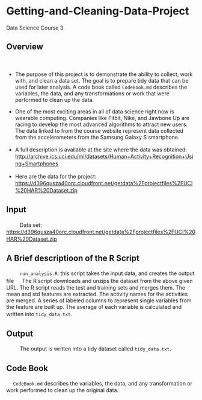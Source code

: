 # Getting-and-Cleaning-Data-Project
Data Science Course 3

## Overview
　
- The purpose of this project is to demonstrate the ability to collect, work
with, and clean a data set. The goal is to prepare tidy data that can be used
for later analysis.  A code book called `CodeBook.md` describes the variables,
the data, and any transformations or work that were performed to clean up the
data. 

- One of the most exciting areas in all of data science right now is wearable
computing. Companies like Fitbit, Nike, and Jawbone Up are racing to develop 
the most advanced algorithms to attract new users. The data linked to from the
course website represent data collected from the accelerometers from the 
Samsung Galaxy S smartphone. 

- A full description is available at the site where the data was obtained:
　
http://archive.ics.uci.edu/ml/datasets/Human+Activity+Recognition+Using+Smartphones
　

- Here are the data for the project:
　
https://d396qusza40orc.cloudfront.net/getdata%2Fprojectfiles%2FUCI%20HAR%20Dataset.zip
　
　
## Input
　
　
Data set: https://d396qusza40orc.cloudfront.net/getdata%2Fprojectfiles%2FUCI%20HAR%20Dataset.zip 
　
　
## A Brief descriptioon of the R Script
　
　
`run_analysis.R`: this script takes the input data, and creates the output file 
　
The R script downloads and unzips the dataset from the above given URL.  The R script reads the test and training sets and merges them.  The mean and std features are extracted. The activity names for the activities are merged. A series of labeled columns to represent single variables from the feature are built up. The average of each variable is calculated and written into `tidy_data.txt`.
　
　
## Output
　
　
The output is written into a tidy dataset called `tidy_data.txt`.
　
　
## Code Book
　
`CodeBook.md` describes the variables, the data, and any transformation or work performed to clean up the original data.

